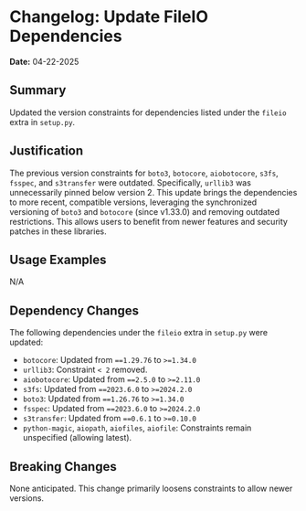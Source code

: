 # Changelog: Update FileIO Dependencies

**Date:** 04-22-2025

## Summary

Updated the version constraints for dependencies listed under the `fileio` extra in `setup.py`.

## Justification

The previous version constraints for `boto3`, `botocore`, `aiobotocore`, `s3fs`, `fsspec`, and `s3transfer` were outdated. Specifically, `urllib3` was unnecessarily pinned below version 2. This update brings the dependencies to more recent, compatible versions, leveraging the synchronized versioning of `boto3` and `botocore` (since v1.33.0) and removing outdated restrictions. This allows users to benefit from newer features and security patches in these libraries.

## Usage Examples

N/A

## Dependency Changes

The following dependencies under the `fileio` extra in `setup.py` were updated:

*   `botocore`: Updated from `==1.29.76` to `>=1.34.0`
*   `urllib3`: Constraint `< 2` removed.
*   `aiobotocore`: Updated from `==2.5.0` to `>=2.11.0`
*   `s3fs`: Updated from `==2023.6.0` to `>=2024.2.0`
*   `boto3`: Updated from `==1.26.76` to `>=1.34.0`
*   `fsspec`: Updated from `==2023.6.0` to `>=2024.2.0`
*   `s3transfer`: Updated from `==0.6.1` to `>=0.10.0`
*   `python-magic`, `aiopath`, `aiofiles`, `aiofile`: Constraints remain unspecified (allowing latest).

## Breaking Changes

None anticipated. This change primarily loosens constraints to allow newer versions. 